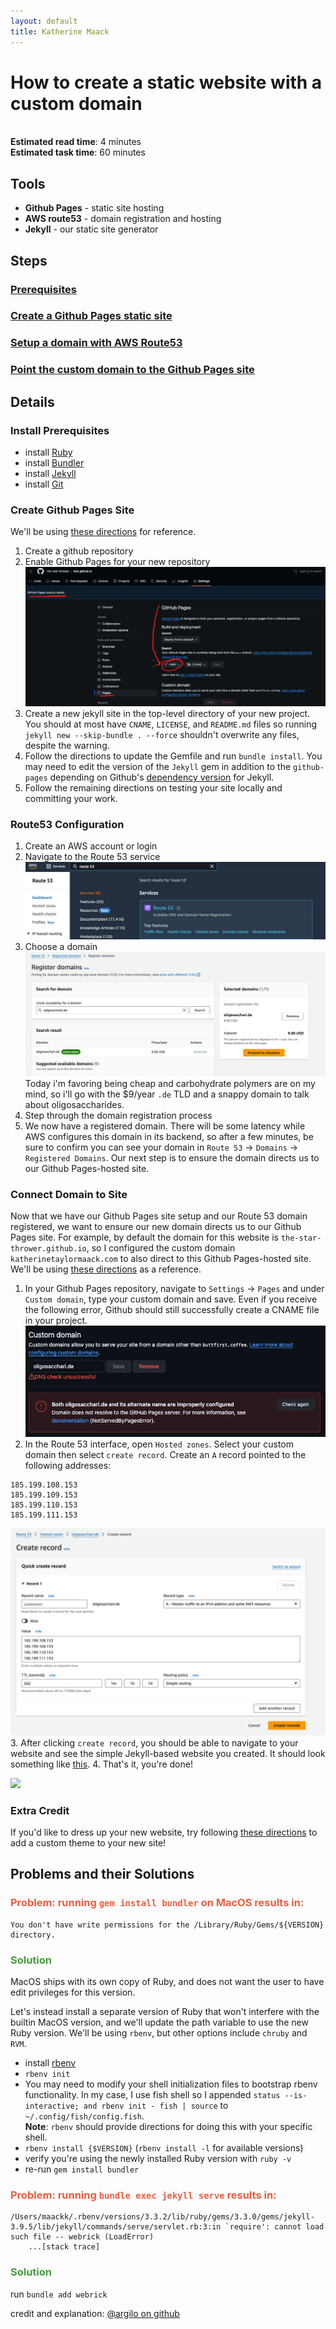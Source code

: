 ```yaml
---
layout: default
title: Katherine Maack
---
```


# How to create a static website with a custom domain
\
**Estimated read time**: 4 minutes\
**Estimated task time**: 60 minutes

## Tools
* **Github Pages** - static site hosting
* **AWS route53** - domain registration and hosting
* **Jekyll** - our static site generator

## Steps
### [Prerequisites](#install-prerequisites)
### [Create a Github Pages static site](#create-github-pages-site)
### [Setup a domain with AWS Route53](#route53-configuration)
### [Point the custom domain to the Github Pages site](#connect-domain-to-site)
## Details
### Install Prerequisites
* install [Ruby](https://www.ruby-lang.org/en/documentation/installation/)
* install [Bundler](https://bundler.io/)
* install [Jekyll](https://jekyllrb.com/docs/installation/)
* install [Git](https://docs.github.com/en/get-started/getting-started-with-git/set-up-git)

### Create Github Pages Site
We'll be using [these directions](https://docs.github.com/en/pages/setting-up-a-github-pages-site-with-jekyll/creating-a-github-pages-site-with-jekyll)
for reference. 
1. Create a github repository
2. Enable Github Pages for your new repository
![](https://github.com/the-star-thrower/the-star-thrower.github.io/blob/master/assets/images/enable-github-pages-for-repo.jpg?raw=true)
3. Create a new jekyll site in the top-level directory of your new project. You should at most have `CNAME`, 
`LICENSE`, and `README.md` files so running `jekyll new --skip-bundle . --force` shouldn't overwrite any files, despite
the warning.
4. Follow the directions to update the Gemfile and run `bundle install`. You may need to edit the version of the `Jekyll`
gem in addition to the `github-pages` depending on Github's [dependency version](https://pages.github.com/versions/) for Jekyll.
5. Follow the remaining directions on testing your site locally and committing your work. 

### Route53 Configuration
1. Create an AWS account or login
2. Navigate to the Route 53 service
![](https://github.com/the-star-thrower/the-star-thrower.github.io/blob/master/assets/images/route-53-console.png?raw=true)
3. Choose a domain
![](https://github.com/the-star-thrower/the-star-thrower.github.io/blob/master/assets/images/choose-domain.png?raw=true)
Today i'm favoring being cheap and carbohydrate polymers are on my mind, so i'll go with the $9/year `.de` TLD
and a snappy domain to talk about oligosaccharides.
4. Step through the domain registration process
5. We now have a registered domain. There will be some latency while AWS configures this domain in its backend, 
so after a few minutes, be sure to confirm you can see your domain in `Route 53` -> `Domains` -> `Registered Domains`. 
Our next step is to ensure the domain directs us to our Github Pages-hosted site.

### Connect Domain to Site
Now that we have our Github Pages site setup and our Route 53 domain registered, we want to ensure our new domain
directs us to our Github Pages site. For example, by default the domain for this website is `the-star-thrower.github.io`, 
so I configured the custom domain `katherinetaylormaack.com` to also direct to this Github Pages-hosted site. We'll be using
[these directions](https://docs.github.com/en/pages/configuring-a-custom-domain-for-your-github-pages-site) as a reference.
1. In your Github Pages repository, navigate to `Settings` -> `Pages` and under `Custom domain`, type your custom domain and save.
Even if you receive the following error, Github should still successfully create a CNAME file in your project.
![](https://github.com/the-star-thrower/the-star-thrower.github.io/blob/master/assets/images/error-custom-domain.png?raw=true)
2. In the Route 53 interface, open `Hosted zones`. Select your custom domain then select `create record`. Create an `A` 
record pointed to the following addresses:
```
185.199.108.153
185.199.109.153
185.199.110.153
185.199.111.153
```
![](https://github.com/the-star-thrower/the-star-thrower.github.io/blob/master/assets/images/create-a-record.png?raw=true)
3. After clicking `create record`, you should be able to navigate to your website and see the simple Jekyll-based
website you created. It should look something like [this](http://oligosacchari.de/).
4. That's it, you're done!

![](https://gifdb.com/images/high/you-did-it-happy-willy-wonka-and-chocolate-factory-2s1venj99oc71li9.gif)

### Extra Credit
If you'd like to dress up your new website, try following [these directions](https://docs.github.com/en/pages/setting-up-a-github-pages-site-with-jekyll/adding-a-theme-to-your-github-pages-site-using-jekyll)
to add a custom theme to your new site!

## Problems and their Solutions
### <span style="color:#EA5F41">Problem: running `gem install bundler` on MacOS results in:</span>
```
You don't have write permissions for the /Library/Ruby/Gems/${VERSION} directory.
```

### <span style="color:#479F3F">Solution</span>
MacOS ships with its own copy of Ruby, and does not want the user to have edit privileges for this version.

Let's instead install a separate version of Ruby that won't interfere with the builtin MacOS
version, and we'll update the path variable to use the new Ruby version. We'll be using `rbenv`, but other options
include `chruby` and `RVM`. 
* install [rbenv](https://github.com/rbenv/rbenv)
* `rbenv init`
* You may need to modify your shell initialization files to bootstrap rbenv functionality. In my case, 
I use fish shell so I appended `status --is-interactive; and rbenv init - fish | source` to 
`~/.config/fish/config.fish`.\
**Note**: `rbenv` should provide directions for doing this with your specific shell.
* `rbenv install {$VERSION}` (`rbenv install -l` for available versions)
* verify you're using the newly installed Ruby version with `ruby -v`
* re-run `gem install bundler`

### <span style="color:#EA5F41">Problem: running `bundle exec jekyll serve` results in:</span>
```
/Users/maackk/.rbenv/versions/3.3.2/lib/ruby/gems/3.3.0/gems/jekyll-3.9.5/lib/jekyll/commands/serve/servlet.rb:3:in `require': cannot load such file -- webrick (LoadError)
	...[stack trace]
```

### <span style="color:#479F3F">Solution</span>
run `bundle add webrick`

credit and explanation: [@argilo on github](https://github.com/jekyll/jekyll/issues/8523)